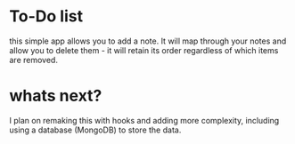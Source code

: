 # To-Do list

this simple app allows you to add a note. It will map through your notes and allow you
to delete them - it will retain its order regardless of which items are removed.

# whats next?

I plan on remaking this with hooks and adding more complexity, including using a database (MongoDB) to store the data.